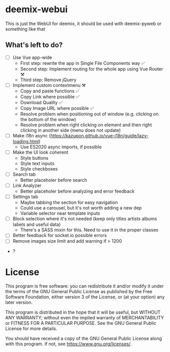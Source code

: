 # deemix-webui

This is just the WebUI for deemix, it should be used with deemix-pyweb or something like that

## What's left to do?

- [ ] Use Vue app-wide
  - First step: rewrite the app in Single File Components way ✅
  - Second step: Implement routing for the whole app using Vue Router ⚒
  - Third step: Remove jQuery
- [ ] Implement custom contextmenu ⚒
  - Copy and paste functions ✅
  - Copy Link where possible ✅
  - Download Quality ✅
  - Copy Image URL where possible ✅
  - Resolve problem when positioning out of window (e.g. clicking on the bottom of the window)
  - Resolve problem when right clicking on element and then right clicking in another side (menu does not update)
- [ ] Make i18n async (https://kazupon.github.io/vue-i18n/guide/lazy-loading.html)
  - Use ES2020 async imports, if possible
- [ ] Make the UI look coherent
  - Style buttons
  - Style text inputs
  - Style checkboxes
- [ ] Search tab
	- Better placeholer before search
- [ ] Link Analyzer
	- Better placeholer before analyzing and error feedback
- [ ] Settings tab
	- Maybe tabbing the section for easy navigation
	- Could use a carousel, but it's not worth adding a new dep
  - Variable selector near template inputs
- [ ] Block selection where it's not needed (keep only titles artists albums labels and useful data)
  - There's a SASS mixin for this. Need to use it in the proper classes
- [ ] Better feedback for socket.io possible errors
- [ ] Remove images size limit and add warning if > 1200
- ?

# License

This program is free software: you can redistribute it and/or modify
it under the terms of the GNU General Public License as published by
the Free Software Foundation, either version 3 of the License, or
(at your option) any later version.

This program is distributed in the hope that it will be useful,
but WITHOUT ANY WARRANTY; without even the implied warranty of
MERCHANTABILITY or FITNESS FOR A PARTICULAR PURPOSE.  See the
GNU General Public License for more details.

You should have received a copy of the GNU General Public License
along with this program.  If not, see <https://www.gnu.org/licenses/>.
